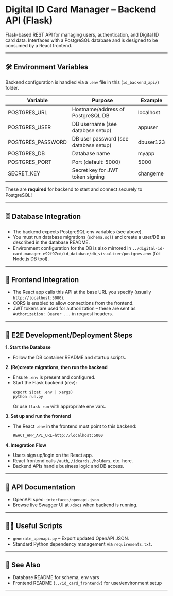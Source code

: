 # Digital ID Card Manager – Backend API (Flask)

Flask-based REST API for managing users, authentication, and Digital ID card data.
Interfaces with a PostgreSQL database and is designed to be consumed by a React frontend.

---

## 🛠 Environment Variables

Backend configuration is handled via a `.env` file in this (`id_backend_api/`) folder.

| Variable         | Purpose                                      | Example             |
|------------------|----------------------------------------------|---------------------|
| POSTGRES_URL     | Hostname/address of PostgreSQL DB            | localhost           |
| POSTGRES_USER    | DB username (see database setup)             | appuser             |
| POSTGRES_PASSWORD| DB user password (see database setup)        | dbuser123           |
| POSTGRES_DB      | Database name                                | myapp               |
| POSTGRES_PORT    | Port (default: 5000)                         | 5000                |
| SECRET_KEY       | Secret key for JWT token signing             | changeme            |

These are **required** for backend to start and connect securely to PostgreSQL!

---

## 🗄️ Database Integration

- The backend expects PostgreSQL env variables (see above).
- You must run database migrations (`schema.sql`) and create a user/DB as described in the database README.
- Environment configuration for the DB is also mirrored in `../digital-id-card-manager-e92f97cd/id_database/db_visualizer/postgres.env` (for Node.js DB tool).

---

## 🔗 Frontend Integration

- The React app calls this API at the base URL you specify (usually `http://localhost:5000`).
- CORS is enabled to allow connections from the frontend.
- JWT tokens are used for authorization – these are sent as `Authorization: Bearer ...` in request headers.

---

## 🚦 E2E Development/Deployment Steps

**1. Start the Database**
- Follow the DB container README and startup scripts.

**2. (Re)create migrations, then run the backend**
- Ensure `.env` is present and configured.
- Start the Flask backend (dev):
  ```
  export $(cat .env | xargs)
  python run.py
  ```
  Or use `flask run` with appropriate env vars.

**3. Set up and run the frontend**
- The React `.env` in the frontend must point to this backend:
  ```
  REACT_APP_API_URL=http://localhost:5000
  ```

**4. Integration Flow**
- Users sign up/login on the React app.
- React frontend calls `/auth`, `/idcards`, `/holders`, etc. here.
- Backend APIs handle business logic and DB access.

---

## 📝 API Documentation

- OpenAPI spec: `interfaces/openapi.json`
- Browse live Swagger UI at `/docs` when backend is running.

---

## 👩‍💻 Useful Scripts

- `generate_openapi.py` – Export updated OpenAPI JSON.
- Standard Python dependency management via `requirements.txt`.

---

## 👀 See Also

- Database README for schema, env vars
- Frontend README (`../id_card_frontend/`) for user/environment setup

---

